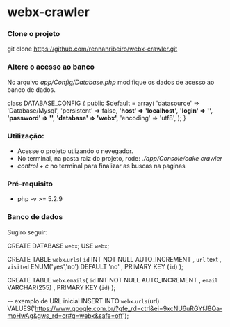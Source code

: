 # webx-crawler

### Clone o projeto
git clone https://github.com/rennanribeiro/webx-crawler.git

### Altere o acesso ao banco

No arquivo _app/Config/Database.php_ modifique os dados de acesso ao banco de dados.

class DATABASE_CONFIG {
	public $default = array(
		'datasource' => 'Database/Mysql',
		'persistent' => false,
		**'host' 		 => 'localhost',**
		**'login'		 => '',**
		**'password'	 => '',**
		**'database'	 => 'webx',**
		'encoding'	 => 'utf8',
	);
}

### Utilização:
- Acesse o projeto utlizando o nevegador.
- No terminal, na pasta raiz do projeto, rode: _./app/Console/cake crawler_ 
- _control + c_ no terminal para finalizar as buscas na paginas

### Pré-requisito

- php -v >= 5.2.9

### Banco de dados

Sugiro seguir:

CREATE DATABASE `webx`;
USE `webx`;

CREATE TABLE `webx`.`urls`(
	`id` INT NOT NULL AUTO_INCREMENT ,
	`url` text ,
	`visited` ENUM('yes','no') DEFAULT 'no' ,
	PRIMARY KEY (`id`) );

CREATE TABLE `webx`.`emails`(
	`id` INT NOT NULL AUTO_INCREMENT ,
	`email` VARCHAR(255) ,
	PRIMARY KEY (`id`)  );

-- exemplo de URL inicial
INSERT INTO `webx`.`urls`(url) VALUES('https://www.google.com.br/?gfe_rd=ctrl&ei=9xcNU6uRGYfJ8Qa-moHwAg&gws_rd=cr#q=webx&safe=off');







